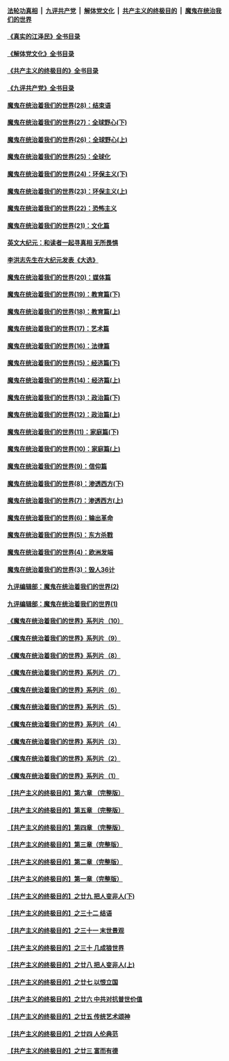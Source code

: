 ####  [法轮功真相](../../../../basic/blob/master/README.md?t=05170601) &nbsp;|&nbsp; [九评共产党](../../../../9ping.md/blob/master/README.md?t=05170601) &nbsp;|&nbsp; [解体党文化](../../../../jtdwh.md/blob/master/README.md?t=05170601)  &nbsp;|&nbsp; [共产主义的终极目的](../../../../gczydzjmd.md/blob/master/README.md?t=05170601) &nbsp;|&nbsp; [魔鬼在统治我们的世界](../../../../mgztzwmdsj.md/blob/master/README.md?t=05170601) 

#### [《真实的江泽民》全书目录](../pages/nsc422/n13721399.md?t=05170601) 

#### [《解体党文化》全书目录](../pages/nsc422/n13721157.md?t=05170601) 

#### [《共产主义的终极目的》全书目录](../pages/nsc422/n13721048.md?t=05170601) 

#### [《九评共产党》全书目录](../pages/nsc422/n13708085.md?t=05170601) 

#### [魔鬼在统治着我们的世界(28)：结束语](../pages/nsc422/n10936246.md?t=05170601) 

#### [魔鬼在统治着我们的世界(27)：全球野心(下)](../pages/nsc422/n10928319.md?t=05170601) 

#### [魔鬼在统治着我们的世界(26)：全球野心(上)](../pages/nsc422/n10900318.md?t=05170601) 

#### [魔鬼在统治着我们的世界(25)：全球化](../pages/nsc422/n10788205.md?t=05170601) 

#### [魔鬼在统治着我们的世界(24)：环保主义(下)](../pages/nsc422/n10695307.md?t=05170601) 

#### [魔鬼在统治着我们的世界(23)：环保主义(上)](../pages/nsc422/n10688613.md?t=05170601) 

#### [魔鬼在统治着我们的世界(22)：恐怖主义](../pages/nsc422/n10614727.md?t=05170601) 

#### [魔鬼在统治着我们的世界(21)：文化篇](../pages/nsc422/n10597706.md?t=05170601) 

#### [英文大纪元：和读者一起寻真相 无所畏惧](../pages/nsc422/n12542027.md?t=05170601) 

#### [李洪志先生在大纪元发表《大选》](../pages/nsc422/n12534746.md?t=05170601) 

#### [魔鬼在统治着我们的世界(20)：媒体篇](../pages/nsc422/n10586579.md?t=05170601) 

#### [魔鬼在统治着我们的世界(19)：教育篇(下)](../pages/nsc422/n10564808.md?t=05170601) 

#### [魔鬼在统治着我们的世界(18)：教育篇(上)](../pages/nsc422/n10526970.md?t=05170601) 

#### [魔鬼在统治着我们的世界(17)：艺术篇](../pages/nsc422/n10499093.md?t=05170601) 

#### [魔鬼在统治着我们的世界(16)：法律篇](../pages/nsc422/n10485969.md?t=05170601) 

#### [魔鬼在统治着我们的世界(15)：经济篇(下)](../pages/nsc422/n10469975.md?t=05170601) 

#### [魔鬼在统治着我们的世界(14)：经济篇(上)](../pages/nsc422/n10457370.md?t=05170601) 

#### [魔鬼在统治着我们的世界(13)：政治篇(下)](../pages/nsc422/n10448270.md?t=05170601) 

#### [魔鬼在统治着我们的世界(12)：政治篇(上)](../pages/nsc422/n10444576.md?t=05170601) 

#### [魔鬼在统治着我们的世界(11)：家庭篇(下)](../pages/nsc422/n10440961.md?t=05170601) 

#### [魔鬼在统治着我们的世界(10)：家庭篇(上)](../pages/nsc422/n10435448.md?t=05170601) 

#### [魔鬼在统治着我们的世界(9)：信仰篇](../pages/nsc422/n10432159.md?t=05170601) 

#### [魔鬼在统治着我们的世界(8)：渗透西方(下)](../pages/nsc422/n10429603.md?t=05170601) 

#### [魔鬼在统治着我们的世界(7)：渗透西方(上)](../pages/nsc422/n10426013.md?t=05170601) 

#### [魔鬼在统治着我们的世界(6)：输出革命](../pages/nsc422/n10421536.md?t=05170601) 

#### [魔鬼在统治着我们的世界(5)：东方杀戮](../pages/nsc422/n10417707.md?t=05170601) 

#### [魔鬼在统治着我们的世界(4)：欧洲发端](../pages/nsc422/n10414890.md?t=05170601) 

#### [魔鬼在统治着我们的世界(3)：毁人36计](../pages/nsc422/n10411583.md?t=05170601) 

#### [九评编辑部：魔鬼在统治着我们的世界(2)](../pages/nsc422/n10410036.md?t=05170601) 

#### [九评编辑部：魔鬼在统治着我们的世界(1)](../pages/nsc422/n10406825.md?t=05170601) 

#### [《魔鬼在统治着我们的世界》系列片（10）](../pages/nsc422/n12292670.md?t=05170601) 

#### [《魔鬼在统治着我们的世界》系列片（9）](../pages/nsc422/n12290859.md?t=05170601) 

#### [《魔鬼在统治着我们的世界》系列片（8）](../pages/nsc422/n12287445.md?t=05170601) 

#### [《魔鬼在统治着我们的世界》系列片（7）](../pages/nsc422/n12283425.md?t=05170601) 

#### [《魔鬼在统治着我们的世界》系列片（6）](../pages/nsc422/n12282314.md?t=05170601) 

#### [《魔鬼在统治着我们的世界》系列片（5）](../pages/nsc422/n12281419.md?t=05170601) 

#### [《魔鬼在统治着我们的世界》系列片（4）](../pages/nsc422/n12274024.md?t=05170601) 

#### [《魔鬼在统治着我们的世界》系列片（3）](../pages/nsc422/n12271322.md?t=05170601) 

#### [《魔鬼在统治着我们的世界》系列片（2）](../pages/nsc422/n12269049.md?t=05170601) 

#### [《魔鬼在统治着我们的世界》系列片（1）](../pages/nsc422/n12267575.md?t=05170601) 

#### [【共产主义的终极目的】第六章 （完整版）](../pages/nsc422/n11428913.md?t=05170601) 

#### [【共产主义的终极目的】第五章 （完整版）](../pages/nsc422/n11428912.md?t=05170601) 

#### [【共产主义的终极目的】第四章 （完整版）](../pages/nsc422/n11428907.md?t=05170601) 

#### [【共产主义的终极目的】第三章（完整版）](../pages/nsc422/n11428848.md?t=05170601) 

#### [【共产主义的终极目的】第二章（完整版）](../pages/nsc422/n11428831.md?t=05170601) 

#### [【共产主义的终极目的】第一章（完整版）](../pages/nsc422/n11417651.md?t=05170601) 

#### [【共产主义的终极目的】之廿九 把人变非人(下)](../pages/nsc422/n11344140.md?t=05170601) 

#### [【共产主义的终极目的】之三十二 结语](../pages/nsc422/n11360535.md?t=05170601) 

#### [【共产主义的终极目的】之三十一 末世景观](../pages/nsc422/n11351129.md?t=05170601) 

#### [【共产主义的终极目的】之三十 几成狼世界](../pages/nsc422/n11348280.md?t=05170601) 

#### [【共产主义的终极目的】之廿八 把人变非人(上)](../pages/nsc422/n11340492.md?t=05170601) 

#### [【共产主义的终极目的】之廿七 以恨立国](../pages/nsc422/n11336944.md?t=05170601) 

#### [【共产主义的终极目的】之廿六 中共对抗普世价值](../pages/nsc422/n11324785.md?t=05170601) 

#### [【共产主义的终极目的】之廿五 传统艺术颂神](../pages/nsc422/n11296396.md?t=05170601) 

#### [【共产主义的终极目的】之廿四 人伦典范](../pages/nsc422/n11296397.md?t=05170601) 

#### [【共产主义的终极目的】之廿三 富而有德](../pages/nsc422/n11283598.md?t=05170601) 


